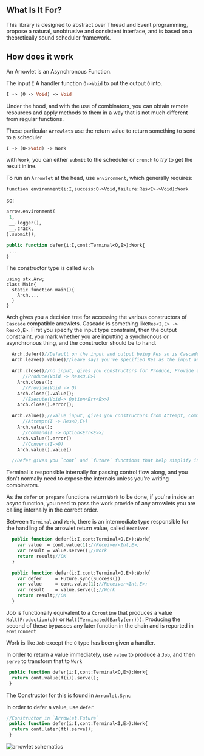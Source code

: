 ## What Is It For?

This library is designed to abstract over Thread and Event programming, propose a natural, unobtrusive
and consistent interface, and is based on a theoretically sound scheduler framework.

## How does it work

An Arrowlet is an Asynchronous Function.


The input `I`
A handler function `O->Void` to put the output `O` into.

```haxe
I -> (O -> Void) -> Void
```

Under the hood, and with the use of combinators, you can obtain remote resources and apply methods
to them in a way that is not much different from regular functions.

These particular `Arrowlets` use the return value to return something to send to a scheduler

```haxe
I -> (O->Void) -> Work
```
 
with `Work`, you can either `submit` to the scheduler or `crunch` to *try* to get the result inline.

To run an `Arrowlet` at the head, use `environment`, which generally requires:

```
function environment(i:I,success:O->Void,failure:Res<E>->Void):Work
```

so:
```haxe
arrow.environment(
 1,
 __.logger(),
 __.crack,
).submit();
```

```haxe
public function defer(i:I,cont:Terminal<O,E>):Work{
 ...
}
```

The constructor type is called `Arch`
```
using stx.Arw;
class Main{
  static function main(){
    Arch....
  }
}
```
Arch gives you a decision tree for accessing the various constructors of `Cascade` compatible arrowlets. Cascade is something like`Res<I,E> -> Res<O,E>`.
First you specify the input type constraint, then the output constraint, you mark whether you are inputting a synchronous or asynchronous thing, and the
constructor should be to hand.

```haxe
  Arch.defer()//Default on the input and output being Res so is Cascade<I,O,E>
  Arch.leave().value()//leave says you've specified Res as the input and need to specify the output. Rectify(Res<I,E> -> O)

  Arch.close()//no input, gives you constructors for Produce, Provide and Execute.
      //Produce(Void -> Res<O,E>)
    Arch.close();
      //Provide(Void -> O)
    Arch.close().value();
      //Execute(Void-> Option<Err<E>>)
    Arch.close().error();

  Arch.value();//value input, gives you constructors from Attempt, Command and Convert
      //Attempt(I -> Res<O,E>)
    Arch.value();
      //Command(I -> Option<Err<E>>)
    Arch.value().error()
      //Convert(I->O)
    Arch.value().value()

  //Defer gives you `cont` and `future` functions that help simplify integration. Any integrations you need just pop me a message.
```

Terminal is responsible internally for passing control flow along, and you don't normally need to expose the internals unless you're writing combinators.

As the `defer` or `prepare` functions return `Work` to be done, if you're inside an async function, you need to pass the work provide of any arrowlets you are calling internally in the correct order.

Between `Terminal` and `Work`, there is an intermediate type responsible for the handling of the arrowlet return value, called `Receiver`.

```haxe
  public function defer(i:I,cont:Terminal<O,E>):Work{
    var value  = cont.value(1);//Receiver<Int,E>;
    var result = value.serve();//Work
    return result;//OK
  }

  public function defer(i:I,cont:Terminal<O,E>):Work{
    var defer     = Future.sync(Success())
    var value     = cont.value(1);//Receiver<Int,E>;
    var result    = value.serve();//Work
    return result;//OK
  }
```


Job is functionally equivalent to a `Coroutine` that produces a value `Halt(Production(o))` or
`Halt(Terminated(Early(err)))`. Producing the second of these bypasses any later function in the chain and is reported in `environment`

Work is like `Job` except the `O` type has been given a handler.

In order to return a value immediately, use `value` to produce a `Job`, and then `serve` to transform that to `Work`

```haxe
 public function defer(i:I,cont:Terminal<O,E>):Work{
  return cont.value(f(i)).serve();
 }
```

The Constructor for this is found in `Arrowlet.Sync` 

In order to defer a value, use `defer`

```haxe
//Constructor in `Arrowlet.Future` 
 public function defer(i:I,cont:Terminal<I,E>):Work{
  return cont.later(ft).serve();
 }
```

![arrowlet schematics](https://raw.githubusercontent.com/ohmrun/stx_arw/master/Arrowlets.jpg)